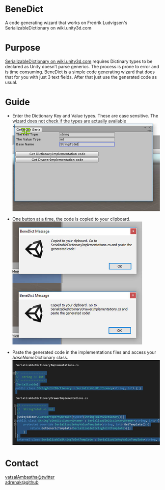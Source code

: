 # BeneDict
A code generating wizard that works on  Fredrik Ludvigsen's SerializableDictionary on wiki.unity3d.com

# Purpose
[SerializableDictionary on wiki.unity3d.com](http://wiki.unity3d.com/index.php/SerializableDictionary) requires Dictinary types to be declared as Unity doesn't parse generics. The process is prone to error and is time consuming. BeneDict is a simple code generating wizard that does that for you with just 3 text fields. After that just use the generated code as usual.

# Guide
- Enter the Dictionary Key and Value types. These are case sensitive. The wizard does not check if the types are actually available
![](https://raw.githubusercontent.com/adrenak/BeneDict/master/git-img/benedict-1.jpg)


- One button at a time, the code is copied to your clipboard.
![](https://raw.githubusercontent.com/adrenak/BeneDict/master/git-img/benedict-2.jpg)
  
  
- Paste the generated code in the implementations files and access your *baseName*Dictionary class.
![](https://raw.githubusercontent.com/adrenak/BeneDict/master/git-img/benedict-3.jpg)

# Contact
[vatsalAmbastha@twitter](https://twitter.com/VatsalAmbastha)  
[adrenak@github](github.com/adrenak)